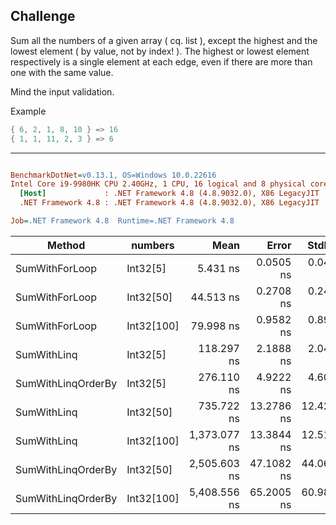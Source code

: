
## Challenge

Sum all the numbers of a given array ( cq. list ), except the highest and the lowest element ( by value, not by index! ).
The highest or lowest element respectively is a single element at each edge, even if there are more than one with the same value.

Mind the input validation.

Example

```c#
{ 6, 2, 1, 8, 10 } => 16
{ 1, 1, 11, 2, 3 } => 6
```
---

``` ini

BenchmarkDotNet=v0.13.1, OS=Windows 10.0.22616
Intel Core i9-9980HK CPU 2.40GHz, 1 CPU, 16 logical and 8 physical cores
  [Host]             : .NET Framework 4.8 (4.8.9032.0), X86 LegacyJIT
  .NET Framework 4.8 : .NET Framework 4.8 (4.8.9032.0), X86 LegacyJIT

Job=.NET Framework 4.8  Runtime=.NET Framework 4.8  

```
|             Method |    numbers |         Mean |      Error |     StdDev | Ratio | RatioSD |  Gen 0 | Allocated |
|------------------- |----------- |-------------:|-----------:|-----------:|------:|--------:|-------:|----------:|
|     SumWithForLoop |   Int32[5] |     5.431 ns |  0.0505 ns |  0.0473 ns |  0.05 |    0.00 |      - |         - |
|     SumWithForLoop |  Int32[50] |    44.513 ns |  0.2708 ns |  0.2401 ns |  0.38 |    0.01 |      - |         - |
|     SumWithForLoop | Int32[100] |    79.998 ns |  0.9582 ns |  0.8963 ns |  0.68 |    0.01 |      - |         - |
|        SumWithLinq |   Int32[5] |   118.297 ns |  2.1888 ns |  2.0474 ns |  1.00 |    0.00 | 0.0114 |      60 B |
| SumWithLinqOrderBy |   Int32[5] |   276.110 ns |  4.9222 ns |  4.6042 ns |  2.33 |    0.05 | 0.0510 |     268 B |
|        SumWithLinq |  Int32[50] |   735.722 ns | 13.2786 ns | 12.4208 ns |  6.22 |    0.16 | 0.0114 |      60 B |
|        SumWithLinq | Int32[100] | 1,373.077 ns | 13.3844 ns | 12.5198 ns | 11.61 |    0.20 | 0.0114 |      60 B |
| SumWithLinqOrderBy |  Int32[50] | 2,505.603 ns | 47.1082 ns | 44.0650 ns | 21.19 |    0.59 | 0.1526 |     809 B |
| SumWithLinqOrderBy | Int32[100] | 5,408.556 ns | 65.2005 ns | 60.9886 ns | 45.73 |    0.68 | 0.2670 |   1,410 B |
